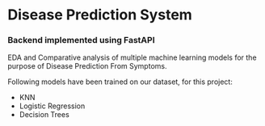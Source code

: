 # Disease Prediction System

### Backend implemented using FastAPI

EDA and Comparative analysis of multiple machine learning models for the purpose of Disease Prediction From Symptoms.

Following models have been trained on our dataset, for this project:

- KNN 
- Logistic Regression
- Decision Trees

 
